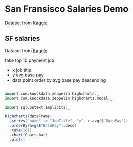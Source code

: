 # San Fransisco Salaries Demo

Dataset from [Kaggle](https://www.kaggle.com/kaggle/sf-salaries)

## SF salaries

Dataset from [Kaggle](https://www.kaggle.com/kaggle/sf-salaries)

take top 10 payment job

* x job title
* y avg base pay
* data point order by avg base pay descending


```scala

import com.knockdata.zeppelin.highcharts._
import com.knockdata.zeppelin.highcharts.model._

import sqlContext.implicits._

highcharts(dataFrame
  .series("name" -> "JobTitle", "y" -> avg($"BasePay"))
  .orderBy(avg($"BasePay").desc)
  .take(10))
  .chart(Chart.bar)
  .plot()
```

